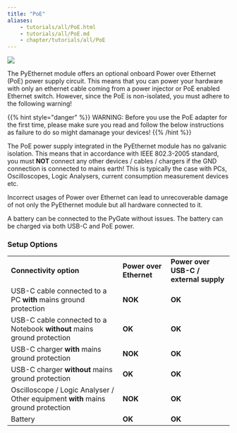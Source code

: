 ```yaml
---
title: "PoE"
aliases:
    - tutorials/all/PoE.html
    - tutorials/all/PoE.md
    - chapter/tutorials/all/PoE
---
```


![](/gitbook/assets/PoE-NI.png)

The PyEthernet module offers an optional onboard Power over Ethernet (PoE) power supply circuit. This means that you can power your hardware with only an ethernet cable coming from a power injector or PoE enabled Ethernet switch. However, since the PoE is non-isolated, you must adhere to the following warning!

{{% hint style="danger" %}}
WARNING: Before you use the PoE adapter for the first time, please make sure you read and follow the below instructions as failure to do so might damanage your devices!
{{% /hint %}}

The PoE power supply integrated in the PyEthernet module has no galvanic isolation. This means that in accordance with
IEEE 802.3-2005 standard, you must <b>NOT</b> connect any other devices / cables / chargers if the GND connection is connected to mains earth!
This is typically the case with PCs, Oscilloscopes, Logic Analysers, current consumption measurement devices etc.

Incorrect usages of Power over Ethernet can lead to unrecoverable damage of not only the PyEthernet module but all hardware connected to it.

A battery can be connected to the PyGate without issues. The battery can be charged via both USB-C and PoE power.


<h3>Setup Options</h3>

<table >
	<tbody>
		<tr>
			<td> <b>Connectivity option</b></td>
			<td> <b>Power over Ethernet</b></td>
			<td> <b>Power over USB-C / external supply</b></td>
		</tr>
		<tr>
			<td> USB-C cable connected to a PC <b>with</b> mains ground protection</td>
			<td> <b>NOK</b></td>
			<td> <b>OK</b></td>
		</tr>
    <tr>
			<td> USB-C cable connected to a Notebook <b>without</b> mains ground protection</td>
			<td> <b>OK</b></td>
			<td> <b>OK</b></td>
		</tr>
    <tr>
			<td> USB-C charger <b>with</b> mains ground protection</td>
			<td> <b>NOK</b></td>
			<td> <b>OK</b></td>
		</tr>
    <tr>
			<td> USB-C charger <b>without</b> mains ground protection</td>
			<td> <b>OK</b></td>
			<td> <b>OK</b></td>
		</tr>
		<tr>
			<td> Oscilloscope / Logic Analyser / Other equipment <b>with</b> mains ground protection</td>
			<td> <b>NOK</b></td>
			<td> <b>OK</b></td>
		</tr>
    <tr>
			<td> Battery</td>
			<td> <b>OK</b></td>
			<td> <b>OK</b></td>
		</tr>
	</tbody>
</table>
